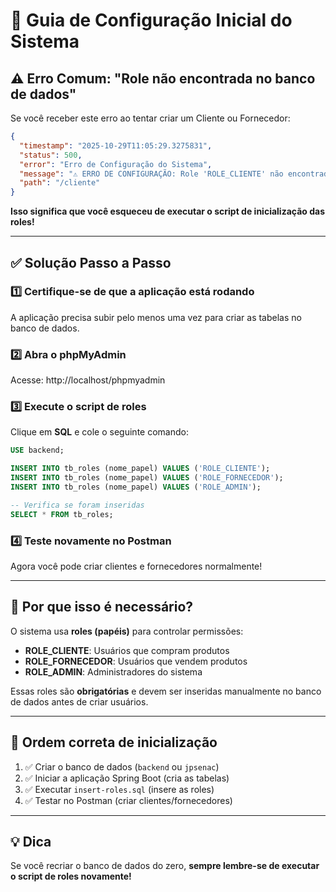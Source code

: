 # 🔧 Guia de Configuração Inicial do Sistema

## ⚠️ Erro Comum: "Role não encontrada no banco de dados"

Se você receber este erro ao tentar criar um Cliente ou Fornecedor:

```json
{
  "timestamp": "2025-10-29T11:05:29.3275831",
  "status": 500,
  "error": "Erro de Configuração do Sistema",
  "message": "⚠️ ERRO DE CONFIGURAÇÃO: Role 'ROLE_CLIENTE' não encontrada no banco de dados. Execute o script de inicialização: INSERT INTO tb_roles (nome_papel) VALUES ('ROLE_CLIENTE'); Para mais detalhes, consulte o arquivo 'insert-roles.sql'.",
  "path": "/cliente"
}
```

**Isso significa que você esqueceu de executar o script de inicialização das roles!**

---

## ✅ Solução Passo a Passo

### 1️⃣ Certifique-se de que a aplicação está rodando
A aplicação precisa subir pelo menos uma vez para criar as tabelas no banco de dados.

### 2️⃣ Abra o phpMyAdmin
Acesse: http://localhost/phpmyadmin

### 3️⃣ Execute o script de roles
Clique em **SQL** e cole o seguinte comando:

```sql
USE backend;

INSERT INTO tb_roles (nome_papel) VALUES ('ROLE_CLIENTE');
INSERT INTO tb_roles (nome_papel) VALUES ('ROLE_FORNECEDOR');
INSERT INTO tb_roles (nome_papel) VALUES ('ROLE_ADMIN');

-- Verifica se foram inseridas
SELECT * FROM tb_roles;
```

### 4️⃣ Teste novamente no Postman
Agora você pode criar clientes e fornecedores normalmente!

---

## 📝 Por que isso é necessário?

O sistema usa **roles (papéis)** para controlar permissões:

- **ROLE_CLIENTE**: Usuários que compram produtos
- **ROLE_FORNECEDOR**: Usuários que vendem produtos
- **ROLE_ADMIN**: Administradores do sistema

Essas roles são **obrigatórias** e devem ser inseridas manualmente no banco de dados antes de criar usuários.

---

## 🚀 Ordem correta de inicialização

1. ✅ Criar o banco de dados (`backend` ou `jpsenac`)
2. ✅ Iniciar a aplicação Spring Boot (cria as tabelas)
3. ✅ Executar `insert-roles.sql` (insere as roles)
4. ✅ Testar no Postman (criar clientes/fornecedores)

---

## 💡 Dica

Se você recriar o banco de dados do zero, **sempre lembre-se de executar o script de roles novamente!**
